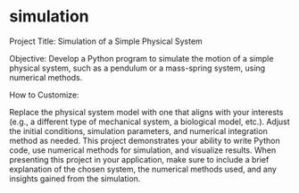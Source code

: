 # simulation

Project Title: Simulation of a Simple Physical System

Objective: Develop a Python program to simulate the motion of a simple physical system, such as a pendulum or a mass-spring system, using numerical methods.

How to Customize:

Replace the physical system model with one that aligns with your interests (e.g., a different type of mechanical system, a biological model, etc.).
Adjust the initial conditions, simulation parameters, and numerical integration method as needed.
This project demonstrates your ability to write Python code, use numerical methods for simulation, and visualize results. When presenting this project in your application, make sure to include a brief explanation of the chosen system, the numerical methods used, and any insights gained from the simulation.
